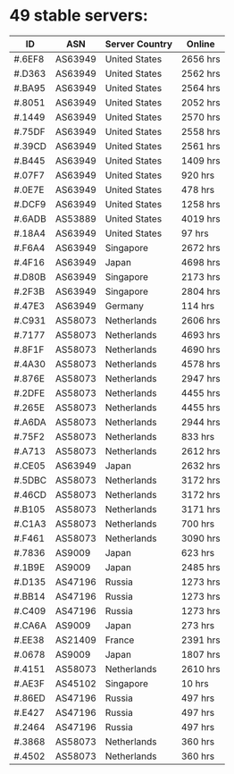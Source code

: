 # 49 stable servers:

| ID | ASN | Server Country | Online |
| ------ | ------ | ------ | ------ |
| #.6EF8 | AS63949 | United States | 2656 hrs |
| #.D363 | AS63949 | United States | 2562 hrs |
| #.BA95 | AS63949 | United States | 2564 hrs |
| #.8051 | AS63949 | United States | 2052 hrs |
| #.1449 | AS63949 | United States | 2570 hrs |
| #.75DF | AS63949 | United States | 2558 hrs |
| #.39CD | AS63949 | United States | 2561 hrs |
| #.B445 | AS63949 | United States | 1409 hrs |
| #.07F7 | AS63949 | United States | 920 hrs |
| #.0E7E | AS63949 | United States | 478 hrs |
| #.DCF9 | AS63949 | United States | 1258 hrs |
| #.6ADB | AS53889 | United States | 4019 hrs |
| #.18A4 | AS63949 | United States | 97 hrs |
| #.F6A4 | AS63949 | Singapore | 2672 hrs |
| #.4F16 | AS63949 | Japan | 4698 hrs |
| #.D80B | AS63949 | Singapore | 2173 hrs |
| #.2F3B | AS63949 | Singapore | 2804 hrs |
| #.47E3 | AS63949 | Germany | 114 hrs |
| #.C931 | AS58073 | Netherlands | 2606 hrs |
| #.7177 | AS58073 | Netherlands | 4693 hrs |
| #.8F1F | AS58073 | Netherlands | 4690 hrs |
| #.4A30 | AS58073 | Netherlands | 4578 hrs |
| #.876E | AS58073 | Netherlands | 2947 hrs |
| #.2DFE | AS58073 | Netherlands | 4455 hrs |
| #.265E | AS58073 | Netherlands | 4455 hrs |
| #.A6DA | AS58073 | Netherlands | 2944 hrs |
| #.75F2 | AS58073 | Netherlands | 833 hrs |
| #.A713 | AS58073 | Netherlands | 2612 hrs |
| #.CE05 | AS63949 | Japan | 2632 hrs |
| #.5DBC | AS58073 | Netherlands | 3172 hrs |
| #.46CD | AS58073 | Netherlands | 3172 hrs |
| #.B105 | AS58073 | Netherlands | 3171 hrs |
| #.C1A3 | AS58073 | Netherlands | 700 hrs |
| #.F461 | AS58073 | Netherlands | 3090 hrs |
| #.7836 | AS9009 | Japan | 623 hrs |
| #.1B9E | AS9009 | Japan | 2485 hrs |
| #.D135 | AS47196 | Russia | 1273 hrs |
| #.BB14 | AS47196 | Russia | 1273 hrs |
| #.C409 | AS47196 | Russia | 1273 hrs |
| #.CA6A | AS9009 | Japan | 273 hrs |
| #.EE38 | AS21409 | France | 2391 hrs |
| #.0678 | AS9009 | Japan | 1807 hrs |
| #.4151 | AS58073 | Netherlands | 2610 hrs |
| #.AE3F | AS45102 | Singapore | 10 hrs |
| #.86ED | AS47196 | Russia | 497 hrs |
| #.E427 | AS47196 | Russia | 497 hrs |
| #.2464 | AS47196 | Russia | 497 hrs |
| #.3868 | AS58073 | Netherlands | 360 hrs |
| #.4502 | AS58073 | Netherlands | 360 hrs |

